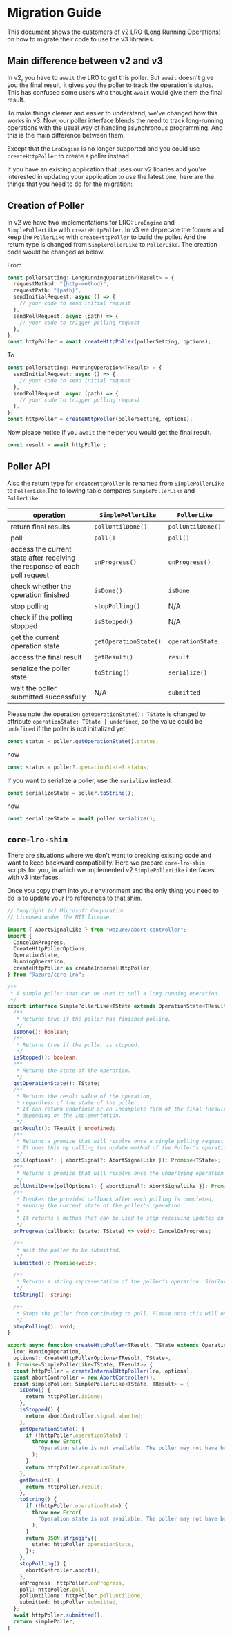# Migration Guide

This document shows the customers of v2 LRO (Long Running Operations) on how to migrate their code to use the v3 libraries.

## Main difference between v2 and v3

In v2, you have to `await` the LRO to get this poller. But `await` doesn't give you the final result, it gives you the poller to track the operation's status. This has confused some users who thought `await` would give them the final result.

To make things clearer and easier to understand, we've changed how this works in v3. Now, our poller interface blends the need to track long-running operations with the usual way of handling asynchronous programming. And this is the main difference between them.

Except that the `LroEngine` is no longer supported and you could use `createHttpPoller` to create a poller instead.

If you have an existing application that uses our v2 libaries and you're interested in updating your application to use the latest one, here are the things that you need to do for the migration:

## Creation of Poller

In v2 we have two implementations for LRO: `LroEngine` and `SimplePollerLike` with `createHttpPoller`. In v3 we deprecate the former and keep the `PollerLike` with `createHttpPoller` to build the poller. And the return type is changed from `SimplePollerLike` to `PollerLike`. The creation code would be changed as below.

From

```typescript
const pollerSetting: LongRunningOperation<TResult> = {
  requestMethod: "{http-method}",
  requestPath: "{path}",
  sendInitialRequest: async () => {
    // your code to send initial request
  },
  sendPollRequest: async (path) => {
    // your code to trigger polling request
  },
};
const httpPoller = await createHttpPoller(pollerSetting, options);
```

To

```typescript
const pollerSetting: RunningOperation<TResult> = {
  sendInitialRequest: async () => {
    // your code to send initial request
  },
  sendPollRequest: async (path) => {
    // your code to trigger polling request
  },
};
const httpPoller = createHttpPoller(pollerSetting, options);
```

Now please notice if you `await` the helper you would get the final result.

```typescript
const result = await httpPoller;
```

## Poller API

Also the return type for `createHttpPoller` is renamed from `SimplePollerLike` to `PollerLike`.The following table compares `SimplePollerLike` and `PollerLike`:

| operation                                                                  | `SimplePollerLike`    | `PollerLike`      |
| -------------------------------------------------------------------------- | --------------------- | ----------------- |
| return final results                                                       | `pollUntilDone()`     | `pollUntilDone()` |
| poll                                                                       | `poll()`              | `poll()`          |
| access the current state after receiving the response of each poll request | `onProgress()`        | `onProgress()`    |
| check whether the operation finished                                       | `isDone()`            | `isDone`          |
| stop polling                                                               | `stopPolling()`       | N/A               |
| check if the polling stopped                                               | `isStopped()`         | N/A               |
| get the current operation state                                            | `getOperationState()` | `operationState`  |
| access the final result                                                    | `getResult()`         | `result`          |
| serialize the poller state                                                 | `toString()`          | `serialize()`     |
| wait the poller submitted successfully                                     | N/A                   | `submitted`       |

Please note the operation `getOperationState(): TState` is changed to attribute `operationState: TState | undefined`, so the value could be `undefined` if the poller is not initialized yet.

```ts
const status = poller.getOperationState().status;
```

now

```ts
const status = poller?.operationState?.status;
```

If you want to serialize a poller, use the `serialize` instead.

```ts
const serializeState = poller.toString();
```

now

```ts
const serializeState = await poller.serialize();
```

## `core-lro-shim`

There are situations where we don't want to breaking existing code and want to keep backward compatibility. Here we prepare `core-lro-shim` scripts for you, in which we implemented v2 `SimplePollerLike` interfaces with v3 interfaces.

Once you copy them into your environment and the only thing you need to do is to update your lro references to that shim.

```ts
// Copyright (c) Microsoft Corporation.
// Licensed under the MIT license.

import { AbortSignalLike } from "@azure/abort-controller";
import {
  CancelOnProgress,
  CreateHttpPollerOptions,
  OperationState,
  RunningOperation,
  createHttpPoller as createInternalHttpPoller,
} from "@azure/core-lro";

/**
 * A simple poller that can be used to poll a long running operation.
 */
export interface SimplePollerLike<TState extends OperationState<TResult>, TResult> {
  /**
   * Returns true if the poller has finished polling.
   */
  isDone(): boolean;
  /**
   * Returns true if the poller is stopped.
   */
  isStopped(): boolean;
  /**
   * Returns the state of the operation.
   */
  getOperationState(): TState;
  /**
   * Returns the result value of the operation,
   * regardless of the state of the poller.
   * It can return undefined or an incomplete form of the final TResult value
   * depending on the implementation.
   */
  getResult(): TResult | undefined;
  /**
   * Returns a promise that will resolve once a single polling request finishes.
   * It does this by calling the update method of the Poller's operation.
   */
  poll(options?: { abortSignal?: AbortSignalLike }): Promise<TState>;
  /**
   * Returns a promise that will resolve once the underlying operation is completed.
   */
  pollUntilDone(pollOptions?: { abortSignal?: AbortSignalLike }): Promise<TResult>;
  /**
   * Invokes the provided callback after each polling is completed,
   * sending the current state of the poller's operation.
   *
   * It returns a method that can be used to stop receiving updates on the given callback function.
   */
  onProgress(callback: (state: TState) => void): CancelOnProgress;

  /**
   * Wait the poller to be submitted.
   */
  submitted(): Promise<void>;

  /**
   * Returns a string representation of the poller's operation. Similar to serialize but returns a string.
   */
  toString(): string;

  /**
   * Stops the poller from continuing to poll. Please note this will only stop the client-side polling
   */
  stopPolling(): void;
}

export async function createHttpPoller<TResult, TState extends OperationState<TResult>>(
  lro: RunningOperation,
  options?: CreateHttpPollerOptions<TResult, TState>,
): Promise<SimplePollerLike<TState, TResult>> {
  const httpPoller = createInternalHttpPoller(lro, options);
  const abortController = new AbortController();
  const simplePoller: SimplePollerLike<TState, TResult> = {
    isDone() {
      return httpPoller.isDone;
    },
    isStopped() {
      return abortController.signal.aborted;
    },
    getOperationState() {
      if (!httpPoller.operationState) {
        throw new Error(
          "Operation state is not available. The poller may not have been started and you could await submitted() before calling getOperationState().",
        );
      }
      return httpPoller.operationState;
    },
    getResult() {
      return httpPoller.result;
    },
    toString() {
      if (!httpPoller.operationState) {
        throw new Error(
          "Operation state is not available. The poller may not have been started and you could await submitted() before calling getOperationState().",
        );
      }
      return JSON.stringify({
        state: httpPoller.operationState,
      });
    },
    stopPolling() {
      abortController.abort();
    },
    onProgress: httpPoller.onProgress,
    poll: httpPoller.poll,
    pollUntilDone: httpPoller.pollUntilDone,
    submitted: httpPoller.submitted,
  };
  await httpPoller.submitted();
  return simplePoller;
}
```
